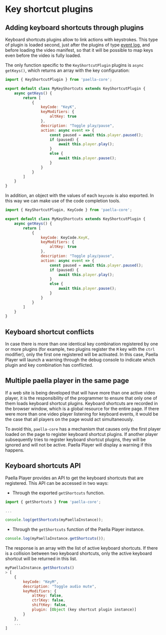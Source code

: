 
# Key shortcut plugins

## Adding keyboard shortcuts through plugins

Keyboard shortcuts plugins allow to link actions with keystrokes. This type of plugin is loaded second, just after the plugins of type [event log](event_log_plugins.md), and before loading the video manifest, so that it will be possible to map keys even before the video is fully loaded.

The only function specific to the `KeyShortcutPlugin` plugins is `async getKeys()`, which returns an array with the key configuration:

```javascript
import { KeyShortcutPlugin } from 'paella-core';

export default class MyKeyShortcuts extends KeyShortcutPlugin {
    async getKeys() {
        return [
            {
                keyCode: "KeyK",
                keyModifiers: {
                    altKey: true
                },
                description: "Toggle play/pause",
                action: async event => {
                    const paused = await this.player.paused();
                    if (paused) {
                        await this.player.play();
                    }
                    else {
                        await this.player.pause();
                    }
                }
            }
        ]
    }
}
```


In addition, an object with the values of each `keycode` is also exported. In this way we can make use of the code completion tools.

```javascript
import { KeyShortcutPlugin, KeyCode } from 'paella-core';

export default class MyKeyShortcuts extends KeyShortcutPlugin {
    async getKeys() {
        return [
            {
                keyCode: KeyCode.KeyK,
                keyModifiers: {
                    altKey: true
                },
                description: "Toggle play/pause",
                action: async event => {
                    const paused = await this.player.paused();
                    if (paused) {
                        await this.player.play();
                    }
                    else {
                        await this.player.pause();
                    }
                }
            }
        ]
    }
}
```

## Keyboard shortcut conflicts

In case there is more than one identical key combination registered by one or more plugins (for example, two plugins register the `M` key with the `ctrl` modifier), only the first one registered will be activated. In this case, Paella Player will launch a warning through the debug console to indicate which plugin and key combination has conflicted.

## Multiple paella player in the same page

If a web site is being developed that will have more than one active video player, it is the responsibility of the programmer to ensure that only one of them loads keyboard shortcut plugins. Keyboard shortcuts are recorded in the browser window, which is a global resource for the entire page. If there were more than one video player listening for keyboard events, it would be the case that all players on the page would act simultaneously.

To avoid this, `paella-core` has a mechanism that causes only the first player loaded on the page to register keyboard shortcut plugins. If another player subsequently tries to register keyboard shortcut plugins, they will be ignored and will not be active. Paella Player will display a warning if this happens.

## Keyboard shortcuts API

Paella Player provides an API to get the keyboard shortcuts that are registered. This API can be accessed in two ways:

- Through the exported `getShortcuts` function.

```js
import { getShortcuts } from 'paella-core';

...

console.log(getShortcuts(myPaellaInstance));
```

- Through the `getShortcuts` function of the Paella Player instance.

```js
console.log(myPaellaInstance.getShortcuts());
```

The response is an array with the list of active keyboard shortcuts. If there is a collision between two keyboard shortcuts, only the active keyboard shortcut will be returned in this list.

```js
myPaellaInstance.getShortcuts()
> [
    {
        keyCode: "KeyM",
        description: "Toggle audio mute",
        keyModifiers: {
            altKey: false,
            ctrlKey: false,
            shiftKey: false,
            plugin: [Object (key shortcut plugin instance)]
        }
    },
    ...
]
```
